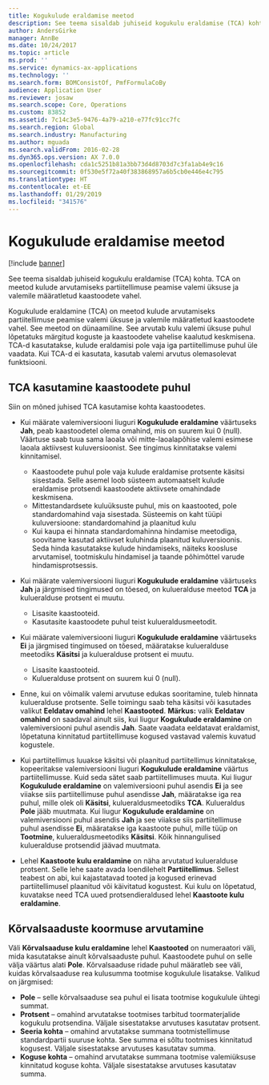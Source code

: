 ```yaml
---
title: Kogukulude eraldamise meetod
description: See teema sisaldab juhiseid kogukulu eraldamise (TCA) kohta. TCA on meetod kulude arvutamiseks partiitellimuse peamise valemi üksuse ja valemile määratletud kaastoodete vahel.
author: AndersGirke
manager: AnnBe
ms.date: 10/24/2017
ms.topic: article
ms.prod: ''
ms.service: dynamics-ax-applications
ms.technology: ''
ms.search.form: BOMConsistOf, PmfFormulaCoBy
audience: Application User
ms.reviewer: josaw
ms.search.scope: Core, Operations
ms.custom: 83852
ms.assetid: 7c14c3e5-9476-4a79-a210-e77fc91cc7fc
ms.search.region: Global
ms.search.industry: Manufacturing
ms.author: mguada
ms.search.validFrom: 2016-02-28
ms.dyn365.ops.version: AX 7.0.0
ms.openlocfilehash: cda1c5251b81a3bb73d4d8703d7c3fa1ab4e9c16
ms.sourcegitcommit: 0f530e5f72a40f383868957a6b5cb0e446e4c795
ms.translationtype: HT
ms.contentlocale: et-EE
ms.lasthandoff: 01/29/2019
ms.locfileid: "341576"
---
```

# <a name="total-cost-allocation-method"></a>Kogukulude eraldamise meetod

[!include [banner](../includes/banner.md)]

See teema sisaldab juhiseid kogukulu eraldamise (TCA) kohta. TCA on meetod kulude arvutamiseks partiitellimuse peamise valemi üksuse ja valemile määratletud kaastoodete vahel.

Kogukulude eraldamine (TCA) on meetod kulude arvutamiseks partiitellimuse peamise valemi üksuse ja valemile määratletud kaastoodete vahel. See meetod on dünaamiline. See arvutab kulu valemi üksuse puhul lõpetatuks märgitud koguste ja kaastoodete vahelise kaalutud keskmisena. TCA-d kasutatakse, kulude eraldamisi pole vaja iga partiitellimuse puhul üle vaadata. Kui TCA-d ei kasutata, kasutab valemi arvutus olemasolevat funktsiooni.

## <a name="using-tca-for-coproducts"></a>TCA kasutamine kaastoodete puhul
Siin on mõned juhised TCA kasutamise kohta kaastoodetes.

-   Kui määrate valemiversiooni liuguri **Kogukulude eraldamine** väärtuseks **Jah**, peab kaastoodetel olema omahind, mis on suurem kui 0 (null). Väärtuse saab tuua sama laoala või mitte-laoalapõhise valemi esimese laoala aktiivsest kuluversioonist. See tingimus kinnitatakse valemi kinnitamisel.

    -   Kaastoodete puhul pole vaja kulude eraldamise protsente käsitsi sisestada. Selle asemel loob süsteem automaatselt kulude eraldamise protsendi kaastoodete aktiivsete omahindade keskmisena. 
    -   Mittestandardsete kuluüksuste puhul, mis on kaastooted, pole standardomahind vaja sisestada. Süsteemis on kaht tüüpi kuluversioone: standardomahind ja plaanitud kulu 
    -   Kui kaupa ei hinnata standardomahinna hindamise meetodiga, soovitame kasutad aktiivset kuluhinda plaanitud kuluversioonis. Seda hinda kasutatakse kulude hindamiseks, näiteks koosluse arvutamisel, tootmiskulu hindamisel ja taande põhimõttel varude hindamisprotsessis. 

-   Kui määrate valemiversiooni liuguri **Kogukulude eraldamine** väärtuseks **Jah** ja järgmised tingimused on tõesed, on kulueralduse meetod **TCA** ja kulueralduse protsent ei muutu.
    -   Lisasite kaastooteid.
    -   Kasutasite kaastoodete puhul teist kulueraldusmeetodit.
-   Kui määrate valemiversiooni liuguri **Kogukulude eraldamine** väärtuseks **Ei** ja järgmised tingimused on tõesed, määratakse kulueralduse meetodiks **Käsitsi** ja kulueralduse protsent ei muutu.
    -   Lisasite kaastooteid.
    -   Kulueralduse protsent on suurem kui 0 (null).
-   Enne, kui on võimalik valemi arvutuse edukas sooritamine, tuleb hinnata kulueralduse protsente. Selle toimingu saab teha käsitsi või kasutades valikut **Eeldatav omahind** lehel **Kaastooted**. **Märkus:** valik **Eeldatav omahind** on saadaval ainult siis, kui liugur **Kogukulude eraldamine** on valemiversiooni puhul asendis **Jah**. Saate vaadata eeldatavat eraldamist, lõpetatuna kinnitatud partiitellimuse kogused vastavad valemis kuvatud kogustele.
-   Kui partiitellimus luuakse käsitsi või plaanitud partiitellimus kinnitatakse, kopeeritakse valemiversiooni liuguri **Kogukulude eraldamine** väärtus partiitellimusse. Kuid seda sätet saab partiitellimuses muuta. Kui liugur **Kogukulude eraldamine** on valemiversiooni puhul asendis **Ei** ja see viiakse siis partiitellimuse puhul asendisse **Jah**, määratakse iga rea puhul, mille olek oli **Käsitsi**, kulueraldusmeetodiks **TCA**. Kulueraldus **Pole** jääb muutmata. Kui liugur **Kogukulude eraldamine** on valemiversiooni puhul asendis **Jah** ja see viiakse siis partiitellimuse puhul asendisse **Ei**, määratakse iga kaastoote puhul, mille tüüp on **Tootmine**, kulueraldusmeetodiks **Käsitsi**. Kõik hinnangulised kulueralduse protsendid jäävad muutmata.
-   Lehel **Kaastoote kulu eraldamine** on näha arvutatud kulueralduse protsent. Selle lehe saate avada loendilehelt **Partiitellimus**. Sellest teabest on abi, kui kajastatavad tooted ja kogused erinevad partiitellimusel plaanitud või käivitatud kogustest. Kui kulu on lõpetatud, kuvatakse need TCA uued protsendieraldused lehel **Kaastoote kulu eraldamine**.

## <a name="calculating-the-burden-for-byproducts"></a>Kõrvalsaaduste koormuse arvutamine
Väli **Kõrvalsaaduse kulu eraldamine** lehel **Kaastooted** on numeraatori väli, mida kasutatakse ainult kõrvalsaaduste puhul. Kaastoodete puhul on selle välja väärtus alati **Pole**. Kõrvalsaaduse ridade puhul määratleb see väli, kuidas kõrvalsaaduse rea kulusumma tootmise kogukulule lisatakse. Valikud on järgmised:

-   **Pole** – selle kõrvalsaaduse sea puhul ei lisata tootmise kogukulule ühtegi summat.
-   **Protsent** – omahind arvutatakse tootmises tarbitud toormaterjalide kogukulu protsendina. Väljale sisestatakse arvutuses kasutatav protsent.
-   **Seeria kohta** – omahind arvutatakse summana tootmistellimuse standardpartii suuruse kohta. See summa ei sõltu tootmises kinnitatud kogusest. Väljale sisestatakse arvutuses kasutatav summa.
-   **Koguse kohta** – omahind arvutatakse summana tootmise valemiüksuse kinnitatud koguse kohta. Väljale sisestatakse arvutuses kasutatav summa.





